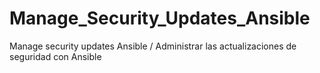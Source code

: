 # Manage_Security_Updates_Ansible
Manage security updates Ansible / Administrar las actualizaciones de seguridad con Ansible 
